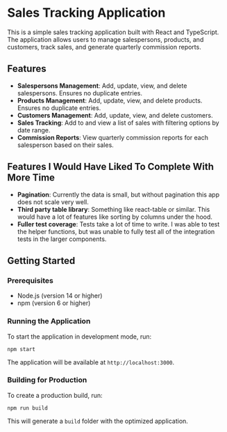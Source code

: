 # Sales Tracking Application

This is a simple sales tracking application built with React and TypeScript. The application allows users to manage salespersons, products, and customers, track sales, and generate quarterly commission reports.

## Features

- **Salespersons Management**: Add, update, view, and delete salespersons. Ensures no duplicate entries.
- **Products Management**: Add, update, view, and delete products. Ensures no duplicate entries.
- **Customers Management**: Add, update, view, and delete customers.
- **Sales Tracking**: Add to and view a list of sales with filtering options by date range.
- **Commission Reports**: View quarterly commission reports for each salesperson based on their sales.

## Features I Would Have Liked To Complete With More Time

- **Pagination**: Currently the data is small, but without pagination this app does not scale very well.
- **Third party table library**: Something like react-table or similar. This would have a lot of features like sorting by columns under the hood.
- **Fuller test coverage**: Tests take a lot of time to write. I was able to test the helper functions, but was unable to fully test all of the integration tests in the larger components. 

## Getting Started

### Prerequisites

- Node.js (version 14 or higher)
- npm (version 6 or higher)

### Running the Application

To start the application in development mode, run:
```
npm start
```

The application will be available at `http://localhost:3000`.

### Building for Production

To create a production build, run:
```
npm run build
```

This will generate a `build` folder with the optimized application.
